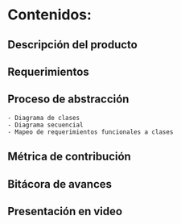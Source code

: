 # Contenidos:

## Descripción del producto
## Requerimientos
## Proceso de abstracción
	- Diagrama de clases
	- Diagrama secuencial
	- Mapeo de requerimientos funcionales a clases
## Métrica de contribución
## Bitácora de avances
## Presentación en video



